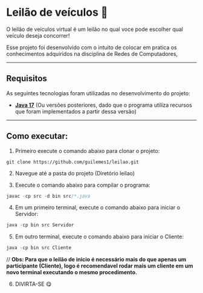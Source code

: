 # Leilão de veículos 🚗

O leilão de veículos virtual é um leilão no qual voce pode escolher qual veículo deseja concorrer!

Esse projeto foi desenvolvido com o intuito de colocar em pratica os conhecimentos adquiridos na disciplina de Redes de Computadores, 

---
## Requisitos

As seguintes tecnologias foram utilizadas no desenvolvimento do projeto:

- **[Java 17](https://www.oracle.com/java)** (Ou versões posteriores, dado que o programa utiliza recursos que foram implementados a partir dessa versão)

---

## Como executar:

1. Primeiro execute o comando abaixo para clonar o projeto:

```
git clone https://github.com/guilemes1/leilao.git
```

2. Navegue até a pasta do projeto (Diretório leilao)


3. Execute o comando abaixo para compilar o programa:

```java
javac -cp src -d bin src/*.java
```

4. Em um primeiro terminal, execute o comando abaixo para iniciar o Servidor:

```java
java -cp bin src Servidor
```

5. Em outro terminal, execute o comando abaixo para iniciar o Cliente:

```java
java -cp bin src Cliente
```

// **Obs: Para que o leilão de inicio é necessário mais do que apenas um participante (Cliente), logo é recomendavel rodar mais um cliente em um novo terminal executando o mesmo procedimento.**

6. DIVIRTA-SE 😋